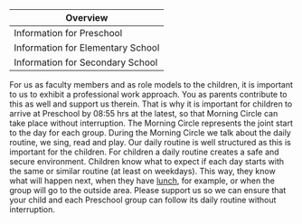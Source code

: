 | Overview |
| --- |
| Information for Preschool | yes |
| Information for Elementary School | no |
| Information for Secondary School | no |

For us as faculty members and as role models to the children, it is important to us to exhibit a professional work approach. You as parents contribute to this as well and support us therein. That is why it is important for children to arrive at Preschool by 08:55 hrs at the latest, so that Morning Circle can take place without interruption. The Morning Circle represents the joint start to the day for each group. During the Morning Circle we talk about the daily routine, we sing, read and play. Our daily routine is well structured as this is important for the children. For children a daily routine creates a safe and secure environment. Children know what to expect if each day starts with the same or similar routine (at least on weekdays). This way, they know what will happen next, when they have [lunch](/en/Nutrition_and_School_Meals "Nutrition and School Meals"), for example, or when the group will go to the outside area. Please support us so we can ensure that your child and each Preschool group can follow its daily routine without interruption.